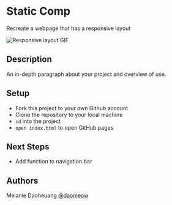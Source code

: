 # Static Comp
Recreate a webpage that has a responsive layout

![Responsive layout GIF](https://media.giphy.com/media/GiYgUkWgPJV09ZG4D4/giphy.gif)
## Description
An in-depth paragraph about your project and overview of use.
## Setup
- Fork this project to your own Github account
- Clone the repository to your local machine
- `cd` into the project
- `open index.html` to open GitHub pages
## Next Steps
- Add function to navigation bar
## Authors
Melanie Daoheuang [@daomeow](https://github.com/daomeow) 
